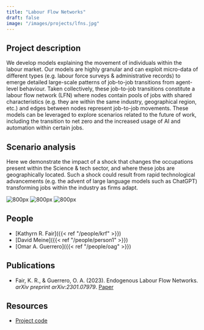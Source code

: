 ```yaml
---
title: "Labour Flow Networks"
draft: false
image: "/images/projects/lfns.jpg"
---
```



## Project description


We develop models explaining the movement of individuals within the labour market.
Our models are highly granular and can exploit micro-data of different types (e.g. labour force surveys & administrative records) to emerge detailed large-scale patterns of job-to-job transitions from agent-level behaviour.
Taken collectively, these job-to-job transitions constitute a labour flow network (LFN) where nodes contain pools of jobs with shared characteristics (e.g. they are within the same industry, geographical region, etc.) and edges between nodes represent job-to-job movements.
These models can be leveraged to explore scenarios related to the future of work, including the transition to net zero and the increased usage of AI and automation within certain jobs.

## Scenario analysis

Here we demonstrate the impact of a shock that changes the occupations present within the Science & tech sector, and where these jobs are geographically located. Such a shock could result from rapid technological advancements (e.g. the advent of large language models such as ChatGPT) transforming jobs within the industry as firms adapt.

![](/images/projects/short_sic_shockposition_industry13.gif "800px")
![](/images/projects/short_reg_shockposition_industry13.gif "800px")
![](/images/projects/short_soc_shockposition_industry13.gif "800px")

## People

* [Kathyrn R. Fair]({{< ref "/people/krf" >}}) 
* [David Meine]({{< ref "/people/person1" >}}) 
* [Omar A. Guerrero]({{< ref "/people/oag" >}}) 



## Publications

* Fair, K. R., & Guerrero, O. A. (2023). Endogenous Labour Flow Networks. *arXiv preprint arXiv:2301.07979*. [Paper](https://doi.org/10.48550/arXiv.2301.07979)



## Resources

* [Project code](https://github.com/alan-turing-institute/UK-LabourFlowNetwork-Model)